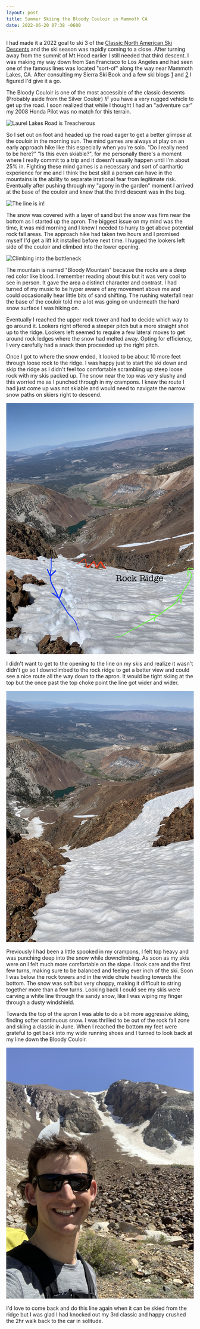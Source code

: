 ```yaml
---
layout: post
title: Summer Skiing the Bloody Couloir in Mammoth CA
date: 2022-06-20 07:38 -0600
---
```


I had made it a 2022 goal to ski 3 of the [Classic North American Ski Descents](https://www.50classicskidescents.com/) and the ski season was rapidly coming to a close. After turning away from the summit of Mt Hood earlier I still needed that third descent. I was making my way down from San Francisco to Los Angeles and had seen one of the famous lines was located "sort-of" along the way near Mammoth Lakes, CA. After consulting my Sierra Ski Book and a few ski blogs [1](https://snowbrains.com/trip-report-bloody-mountain-ca-bloody-couloir/) and [2](https://www.sierradescents.com/skiing/bloody/bloody-couloir.html#:~:text=Bloody%20Couloir%20is%20usually%20the,and%20a%20more%20moderate%20angle.) I figured I'd give it a go.

The Bloody Couloir is one of the most accessible of the classic descents (Probably aside from the Silver Couloir) *IF* you have a very rugged vehicle to get up the road. I soon realized that while I thought I had an "adventure car" my 2008 Honda Pilot was no match for this terrain.

![Laurel Lakes Road is Treacherous](/assets/img/bloody/IMG_1661.jpg)

So I set out on foot and headed up the road eager to get a better glimpse at the couloir in the morning sun. The mind games are always at play on an early approach hike like this especially when you're solo. "Do I really need to be here?" "Is this even skiable?", for me personally there's a moment where I really commit to a trip and it doesn't usually happen until I'm about 25% in. Fighting these mind games is a necessary and sort of carthartic experience for me and I think the best skill a person can have in the mountains is the ability to separate irrational fear from legitimate risk. Eventually after pushing through my "agony in the garden" moment I arrived at the base of the couloir and knew that the third descent was in the bag.

![The line is in!](/assets/img/bloody/IMG_1688.jpg)

The snow was covered with a layer of sand but the snow was firm near the bottom as I started up the apron. The biggest issue on my mind was the time, it was mid morning and I knew I needed to hurry to get above potential rock fall areas. The approach hike had taken two hours and I promised myself I'd get a lift kit installed before next time. I hugged the lookers left side of the couloir and climbed into the lower opening.

![Climbing into the bottleneck](/assets/img/bloody/IMG_1692.jpg)

The mountain is named "Bloody Mountain" because the rocks are a deep red color like blood. I remember reading about this but it was very cool to see in person. It gave the area a distinct character and contrast. I had turned of my music to be hyper aware of any movement above me and could occasionally hear little bits of sand shifting. The rushing waterfall near the base of the couloir told me a lot was going on underneath the hard snow surface I was hiking on.

Eventually I reached the upper rock tower and had to decide which way to go around it. Lookers right offered a steeper pitch but a more straight shot up to the ridge. Lookers left seemed to require a few lateral moves to get around rock ledges where the snow had melted away. Opting for efficiency, I very carefully had a snack then proceeded up the right pitch.

Once I got to where the snow ended, it looked to be about 10 more feet through loose rock to the ridge. I was happy just to start the ski down and skip the ridge as I didn't feel too comfortable scrambling up steep loose rock with my skis packed up. The snow near the top was very slushy and this worried me as I punched through in my crampons. I knew the route I had just come up was not skiable and would need to navigate the narrow snow paths on skiers right to descend.

![Tricky Descent](/assets/img/bloody/IMG_1703.jpg)

I didn't want to get to the opening to the line on my skis and realize it wasn't didn't go so I downclimbed to the rock ridge to get a better view and could see a nice route all the way down to the apron. It would be tight skiing at the top but the once past the top choke point the line got wider and wider.

![Staring at the route](/assets/img/bloody/IMG_1707.jpg)

Previously I had been a little spooked in my crampons, I felt top heavy and was punching deep into the snow while downclimbing. As soon as my skis were on I felt much more comfortable on the slope. I took care and the first few turns, making sure to be balanced and feeling ever inch of the ski. Soon I was below the rock towers and in the wide chute heading towards the bottom. The snow was soft but very choppy, making it difficult to string together more than a few turns. Looking back I could see my skis were carving a white line through the sandy snow, like I was wiping my finger through a dusty windshield.

Towards the top of the apron I was able to do a bit more aggressive skiing, finding softer continuous snow. I was thrilled to be out of the rock fall zone and skiing a classic in June. When I reached the bottom my feet were grateful to get back into my wide running shoes and I turned to look back at my line down the Bloody Couloir.

![White line in the sandy snow](/assets/img/bloody/IMG_1714.jpg)

I'd love to come back and do this line again when it can be skied from the ridge but I was glad I had knocked out my 3rd classic and happy crushed the 2hr walk back to the car in solitude.

<div class='strava-embed-placeholder' data-embed-type='activity' data-embed-id='7267033335'></div><script src='https://strava-embeds.com/embed.js'></script>
